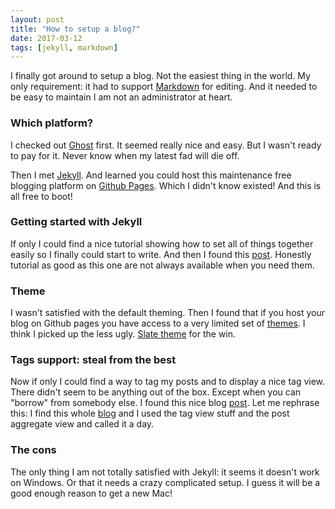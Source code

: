 ```yaml
---
layout: post
title: "How to setup a blog?"
date: 2017-03-12
tags: [jekyll, markdown]
---
```


I finally got around to setup a blog. Not the easiest thing in the world. My only requirement: it had to support [Markdown](https://daringfireball.net/projects/markdown/syntax) for editing. And it needed to be easy to maintain I am not an administrator at heart.

### Which platform?
I checked out [Ghost](https://ghost.org/) first. It seemed really nice and easy. But I wasn't ready to pay for it. Never know when my latest fad will die off.

Then I met [Jekyll](https://jekyllrb.com/). And learned you could host this maintenance free blogging platform on [Github Pages](https://pages.github.com/). Which I didn't know existed! And this is all free to boot!

### Getting started with Jekyll
If only I could find a nice tutorial showing how to set all of things together easily so I finally could start to write. And then I found this [post](http://jmcglone.com/guides/github-pages/). Honestly tutorial as good as this one are not always available when you need them.

### Theme
I wasn't satisfied with the default theming. Then I found that if you host your blog on Github pages you have access to a very limited set of [themes](https://pages.github.com/themes/). I think I picked up the less ugly. [Slate theme](https://github.com/pages-themes/slate) for the win.

### Tags support: steal from the best
Now if only I could find a way to tag my posts and to display a nice tag view. There didn't seem to be anything out of the box. Except when you can "borrow" from somebody else. I found this nice blog [post](https://codinfox.github.io/dev/2015/03/06/use-tags-and-categories-in-your-jekyll-based-github-pages/). Let me rephrase this: I find this whole [blog](https://github.com/codinfox/codinfox-lanyon) and I used the tag view stuff and the post aggregate view and called it a day.

### The cons
The only thing I am not totally satisfied with Jekyll: it seems it doesn't work on Windows. Or that it needs a crazy complicated setup. I guess it will be a good enough reason to get a new Mac!